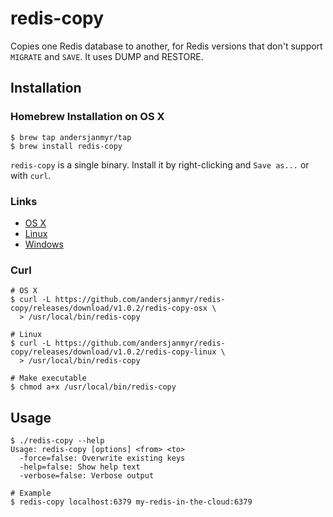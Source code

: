 # redis-copy

Copies one Redis database to another, for Redis versions that don't support
`MIGRATE` and `SAVE`. It uses DUMP and RESTORE.

## Installation

### Homebrew Installation on OS X

```
$ brew tap andersjanmyr/tap
$ brew install redis-copy
```
`redis-copy` is a single binary. Install it by right-clicking and `Save as...`
or with `curl`.

### Links

* [OS X](https://github.com/andersjanmyr/redis-copy/releases/download/v1.0.2/redis-copy-osx)
* [Linux](https://github.com/andersjanmyr/redis-copy/releases/download/v1.0.2/redis-copy-linux)
* [Windows](https://github.com/andersjanmyr/redis-copy/releases/download/v1.0.2/redis-copy.exe)

### Curl

```
# OS X
$ curl -L https://github.com/andersjanmyr/redis-copy/releases/download/v1.0.2/redis-copy-osx \
  > /usr/local/bin/redis-copy

# Linux
$ curl -L https://github.com/andersjanmyr/redis-copy/releases/download/v1.0.2/redis-copy-linux \
  > /usr/local/bin/redis-copy

# Make executable
$ chmod a+x /usr/local/bin/redis-copy

```



## Usage

```
$ ./redis-copy --help
Usage: redis-copy [options] <from> <to>
  -force=false: Overwrite existing keys
  -help=false: Show help text
  -verbose=false: Verbose output

# Example
$ redis-copy localhost:6379 my-redis-in-the-cloud:6379

```
